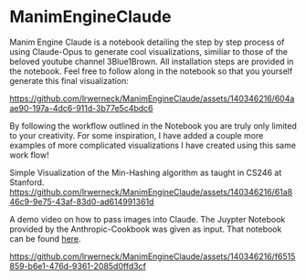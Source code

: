 # ManimEngineClaude

Manim Engine Claude is a notebook detailing the step by step process of using Claude-Opus to generate cool visualizations, similiar to those of the beloved youtube channel 3Blue1Brown. All installation steps are provided in the notebook. Feel free to follow along in the notebook so that you yourself generate this final visualization:


https://github.com/lrwerneck/ManimEngineClaude/assets/140346216/604aae90-197a-4dc6-911d-3b77e5c4bdc6


By following the workflow outlined in the Notebook you are truly only limited to your creativity. For some inspiration, I have added a couple more examples of more complicated visualizations I have created using this same work flow!


Simple Visualization of the Min-Hashing algorithm as taught in CS246 at Stanford.
https://github.com/lrwerneck/ManimEngineClaude/assets/140346216/61a846c9-9e75-43af-83d0-ad614991361d

A demo video on how to pass images into Claude. The Juypter Notebook provided by the Anthropic-Cookbook was given as input. That notebook can be found [here](https://github.com/anthropics/anthropic-cookbook/blob/main/multimodal/getting_started_with_vision.ipynb).



https://github.com/lrwerneck/ManimEngineClaude/assets/140346216/f6515859-b6e1-476d-9361-2085d0ffd3cf







